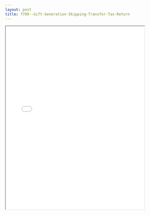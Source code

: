 ```yaml
---
layout: post
title: f709--Gift-Generation-Skipping-Transfer-Tax-Return
---
```


<div class="pdf-container">
<iframe src="/ea//_pdf-2-md/f709--Gift-Generation-Skipping-Transfer-Tax-Return.pdf" height="600" width="90%" allowFullScreen="true"></iframe>
</div>

